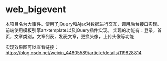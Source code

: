 # web_bigevent
本项目名为大事件。使用了jQuery和Ajax对数据进行交互，调用后台接口实现。前端使用模板引擎art-template以及jQuery插件实现。
实现的功能有：登录，首页，文章类别，文章列表，发表文章，更换头像，上传头像等功能

实现效果图可以查看链接：https://blog.csdn.net/weixin_44805589/article/details/119828814

